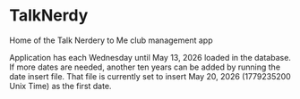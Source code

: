 # TalkNerdy
Home of the Talk Nerdery to Me club management app




Application has each Wednesday until May 13, 2026 loaded in the database. If more dates are needed, another
ten years can be added by running the date insert file. That file is currently set to insert May 20, 2026 (1779235200 Unix Time)
as the first date.
